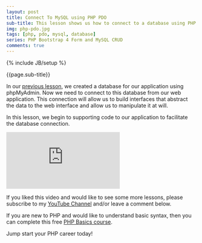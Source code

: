 ```yaml
---
layout: post
title: Connect To MySQL using PHP PDO
sub-title: This lesson shows us how to connect to a database using PHP Data Objects (PDO). 
img: php-pdo.jpg
tags: [php, pdo, mysql, database]
series: PHP Bootstrap 4 Form and MySQL CRUD
comments: true
---
```

{% include JB/setup %}

{{page.sub-title}}

<!--more-->
In our [previous lesson](https://trevoirwilliams.github.io/2019-11-04-phpMyAdmin-design/), we created a database for our application using phpMyAdmin. Now we need to connect to this database from our web application. This connection will allow us to build interfaces that abstract the data to the web interface and allow us to manipulate it at will.

In this lesson, we begin to supporting code to our application to facilitate the database connection.    

<div class="well embed-container">
    <iframe  src="https://www.youtube.com/embed/EfuBSwpLNGo" frameborder="0" allow="accelerometer; autoplay; encrypted-media; gyroscope; picture-in-picture" allowfullscreen></iframe>
</div>

If you liked this video and would like to see some more lessons, please subscribe to my [YouTube Channel](http://bit.ly/2JlTIs4) and/or leave a comment below.


If you are new to PHP and would like to understand basic syntax, then you can complete this free [PHP Basics course](http://bit.ly/2nEh7NT). 

Jump start your PHP career today! 
